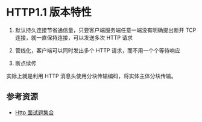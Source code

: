 # HTTP1.1 版本特性

1. 默认持久连接节省通信量，只要客户端服务端任意一端没有明确提出断开 TCP 连接，就一直保持连接，可以发送多次 HTTP 请求

2. 管线化，客户端可以同时发出多个 HTTP 请求，而不用一个个等待响应

3. 断点续传

实际上就是利用 HTTP 消息头使用分块传输编码，将实体主体分块传输。

## 参考资源

- [Http 面试题集合](https://www.jianshu.com/p/7b91778158da)
